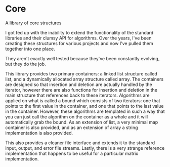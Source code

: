 Core
====

A library of core structures

I got fed up with the inability to extend the functionality of the standard libraries and their clumsy API for algorithms. Over the years, I've been creating these structures for various projects and now I've pulled them together into one place.

They aren't exactly well tested because they've been constantly evolving, but they do the job.

This library provides two primary containers: a linked list structure called list, and a dynamically allocated array structure called array. The containers are designed so that insertion and deletion are actually handled by the iterator, however there are also functions for insertion and deletion in the main structure that references back to these iterators. Algorithms are applied on what is called a bound which consists of two iterators: one that points to the first value in the container, and one that points to the last value in the container. However, these algorithms are templated in such a way that you can just call the algorithm on the container as a whole and it will automatically grab the bound.
As an extension of list, a very minimal map container is also provided, and as an extension of array a string implementation is also provided.

This also provides a cleaner file interface and extends it to the standard input, output, and error file streams. Lastly, there is a very strange reference implementation that happens to be useful for a particular matrix implementation.

